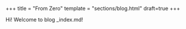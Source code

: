 +++
title = "From Zero"
template = "sections/blog.html"
draft=true
+++

Hi! Welcome to blog \_index.md!
